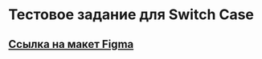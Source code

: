 # Тестовое задание для Switch Case

## [Ссылка на макет Figma](https://www.figma.com/file/mGDV0ZWSyTF8XHYmwDF7DT/Test?type=design&node-id=1-3&mode=design)




